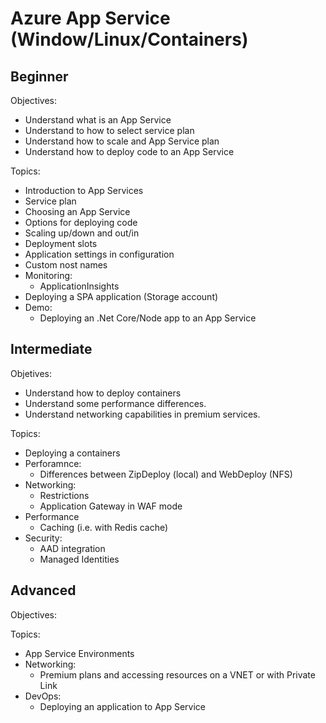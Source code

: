 # Azure App Service (Window/Linux/Containers)

## Beginner

Objectives:

- Understand what is an App Service
- Understand to how to select service plan
- Understand how to scale and App Service plan
- Understand how to deploy code to an App Service

Topics:

- Introduction to App Services
- Service plan
- Choosing an App Service
- Options for deploying code
- Scaling up/down and out/in
- Deployment slots
- Application settings in configuration
- Custom nost names
- Monitoring:
  - ApplicationInsights
- Deploying a SPA application (Storage account)
- Demo:
  - Deploying an .Net Core/Node app to an App Service

## Intermediate

Objetives:

- Understand how to deploy containers
- Understand some performance differences.
- Understand networking capabilities in premium services.

Topics:

- Deploying a containers
- Perforamnce:
  - Differences between ZipDeploy (local) and WebDeploy (NFS)
- Networking:
  - Restrictions
  - Application Gateway in WAF mode
- Performance
  - Caching (i.e. with Redis cache)
- Security:
  - AAD integration
  - Managed Identities

## Advanced

Objectives:

Topics:

- App Service Environments
- Networking:
  - Premium plans and accessing resources on a VNET or with Private Link
- DevOps:
  - Deploying an application to App Service
